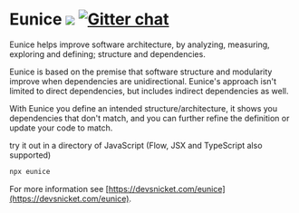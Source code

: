 # Eunice ![](https://raw.githubusercontent.com/DevSnicket/eunice/master/arrows/default-height.svg?sanitize=true) [![Gitter chat](https://badges.gitter.im/devsnicket-eunice/gitter.png)](https://gitter.im/devsnicket-eunice)

Eunice helps improve software architecture, by analyzing, measuring, exploring and defining; structure and dependencies.

Eunice is based on the premise that software structure and modularity improve when dependencies are unidirectional. Eunice's approach isn't limited to direct dependencies, but includes indirect dependencies as well.

With Eunice you define an intended structure/architecture, it shows you dependencies that don't match, and you can further refine the definition or update your code to match.

try it out in a directory of JavaScript (Flow, JSX and TypeScript also supported)
```bash
npx eunice
```

For more information see [https://devsnicket.com/eunice](https://devsnicket.com/eunice).